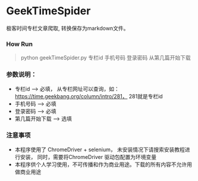 # GeekTimeSpider
极客时间专栏文章爬取, 转换保存为markdown文件。

### How Run
> python geekTimeSpider.py 专栏id 手机号码 登录密码 从第几篇开始下载
>
### 参数说明：  
   * 专栏id --> 必填， 从专栏网址可以查询，如： https://time.geekbang.org/column/intro/281， 281就是专栏id
   * 手机号码 --> 必填
   * 登录密码 --> 必填
   * 第几篇开始下载 --> 选填

### 注意事项
* 本程序使用了 ChromeDriver + selenium， 未安装情况下请搜索安装教程进行安装，
同时，需要将ChromeDriver 驱动包配置为环境变量
* 本程序供个人学习使用，不可传播和作为商业用途。下载的所有内容不允许用做商业用途

